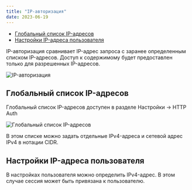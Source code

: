 ```yaml
---
title: "IP-авторизация"
date: 2023-06-19
---
```


- [Глобальный список IP-адресов](https://help.cesbo.com/astra/delivery/http-hls-auth/ip#global-ip-list)
- [Настройки IP-адреса пользователя](https://help.cesbo.com/astra/delivery/http-hls-auth/ip#user-ip-settings)

IP-авторизация сравнивает IP-адрес запроса с заранее определенным списком IP-адресов. Доступ к содержимому будет предоставлен только для разрешенных IP-адресов.

![IP-авторизация](https://cdn.cesbo.com/help/astra/delivery/http-hls/auth/ip.svg)

## Глобальный список IP-адресов[](https://help.cesbo.com/astra/delivery/http-hls-auth/ip#global-ip-list)

Глобальный список IP-адресов доступен в разделе Настройки -> HTTP Auth

![Глобальный список IP-адресов](https://cdn.cesbo.com/help/astra/delivery/http-hls/auth/ip-list.png)

В этом списке можно задать отдельные IPv4-адреса и сетевой адрес IPv4 в нотации CIDR.

## Настройки IP-адреса пользователя[](https://help.cesbo.com/astra/delivery/http-hls-auth/ip#user-ip-settings)

В настройках пользователя можно определить IPv4-адрес. В этом случае сессия может быть привязана к пользователю.
